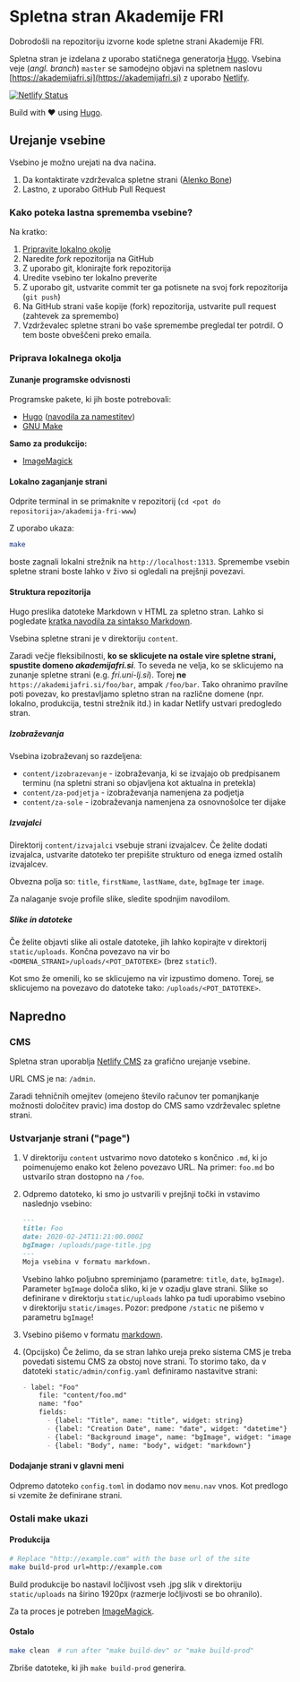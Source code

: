# Spletna stran Akademije FRI
Dobrodošli na repozitoriju izvorne kode spletne strani Akademije FRI.

Spletna stran je izdelana z uporabo statičnega generatorja [Hugo](https://gohugo.io/).
Vsebina veje (*angl. branch*) `master` se samodejno objavi na spletnem naslovu [https://akademijafri.si](https://akademijafri.si) z uporabo [Netlify](https://app.netlify.com/sites/akademija-fri/deploys).


[![Netlify Status](https://api.netlify.com/api/v1/badges/9bfc7cc9-c2f2-4918-820d-4ccc5b5942c8/deploy-status)](https://app.netlify.com/sites/akademija-fri/deploys)

Build with ❤️ using [Hugo](https://gohugo.io/).

## Urejanje vsebine
Vsebino je možno urejati na dva načina.
1. Da kontaktirate vzdrževalca spletne strani ([Alenko Bone](https://fri.uni-lj.si/sl/o-fakulteti/osebje/alenka-bone))
2. Lastno, z uporabo GitHub Pull Request

### Kako poteka lastna sprememba vsebine?
Na kratko:
1. [Pripravite lokalno okolje](#Priprava-lokalnega-okolja)
2. Naredite *fork* repozitorija na GitHub
3. Z uporabo git, klonirajte fork repozitorija
4. Uredite vsebino ter lokalno preverite 
5. Z uporabo git, ustvarite commit ter ga potisnete na svoj fork repozitorija (`git push`)
6. Na GitHub strani vaše kopije (fork) repozitorija, ustvarite pull request (zahtevek za spremembo)
7. Vzdrževalec spletne strani bo vaše spremembe pregledal ter potrdil. O tem boste obveščeni preko emaila.


### Priprava lokalnega okolja
#### Zunanje programske odvisnosti
Programske pakete, ki jih boste potrebovali:
* [Hugo](https://gohugo.io/) ([navodila za namestitev](https://gohugo.io/getting-started/installing/))
* [GNU Make](https://www.gnu.org/software/make/)

**Samo za produkcijo:**
* [ImageMagick](https://imagemagick.org/index.php)

#### Lokalno zaganjanje strani
Odprite terminal in se primaknite v repozitorij (`cd <pot do repositorija>/akademija-fri-www`)

Z uporabo ukaza:
```bash
make
```
boste zagnali lokalni strežnik na `http://localhost:1313`. 
Spremembe vsebin spletne strani boste lahko v živo si ogledali na prejšnji povezavi. 

#### Struktura repozitorija
Hugo preslika datoteke Markdown v HTML za spletno stran. 
Lahko si pogledate [kratka navodila za sintakso Markdown](https://github.com/adam-p/markdown-here/wiki/Markdown-Cheatsheet).

Vsebina spletne strani je v direktoriju `content`.

Zaradi večje fleksibilnosti, **ko se sklicujete na ostale vire spletne strani, spustite domeno _akademijafri.si_**. To seveda ne velja, ko se sklicujemo na zunanje spletne strani (e.g. _fri.uni-lj.si_). Torej **ne** `https://akademijafri.si/foo/bar`, ampak `/foo/bar`. Tako ohranimo pravilne poti povezav, ko prestavljamo spletno stran na različne domene (npr. lokalno, produkcija, testni strežnik itd.) in kadar Netlify ustvari predogledo stran.


##### Izobraževanja
Vsebina izobraževanj so razdeljena:
* `content/izobrazevanje` - izobraževanja, ki se izvajajo ob predpisanem terminu (na spletni strani so objavljena kot aktualna in pretekla)
* `content/za-podjetja` - izobraževanja namenjena za podjetja
* `content/za-sole` - izobraževanja namenjena za osnovnošolce ter dijake

##### Izvajalci
Direktorij `content/izvajalci` vsebuje strani izvajalcev. Če želite dodati izvajalca, ustvarite datoteko ter prepišite strukturo od enega izmed ostalih izvajalcev.

Obvezna polja so: `title`, `firstName`, `lastName`, `date`, `bgImage` ter `image`.

Za nalaganje svoje profile slike, sledite spodnjim navodilom.

##### Slike in datoteke
Če želite objavti slike ali ostale datoteke, jih lahko kopirajte v direktorij `static/uploads`. Končna povezavo na vir bo `<DOMENA_STRANI>/uploads/<POT_DATOTEKE>` (brez `static`!).

Kot smo že omenili, ko se sklicujemo na vir izpustimo domeno. Torej, se sklicujemo na povezavo do datoteke tako: `/uploads/<POT_DATOTEKE>`.

## Napredno
### CMS
Spletna stran uporablja [Netlify CMS](https://www.netlifycms.org/) za grafično urejanje vsebine.

URL CMS je na: `/admin`.

Zaradi tehničnih omejitev (omejeno število računov ter pomanjkanje možnosti določitev pravic) ima dostop do CMS samo vzdrževalec spletne strani.

### Ustvarjanje strani ("page")
1. V direktoriju `content` ustvarimo novo datoteko s končnico `.md`, ki jo poimenujemo enako kot želeno povezavo URL. Na primer: `foo.md` bo ustvarilo stran dostopno na `/foo`.
2. Odpremo datoteko, ki smo jo ustvarili v prejšnji točki in vstavimo naslednjo vsebino:
    ```markdown
    ---
    title: Foo
    date: 2020-02-24T11:21:00.000Z
    bgImage: /uploads/page-title.jpg
    ---
    Moja vsebina v formatu markdown.
    ```

    Vsebino lahko poljubno spreminjamo (parametre: `title`, `date`, `bgImage`).
    Parameter `bgImage` določa sliko, ki je v ozadju glave strani. 
    Slike so definirane v direktorju `static/uploads` lahko pa tudi uporabimo vsebino v direktoriju `static/images`. Pozor: predpone `/static` ne pišemo v parametru `bgImage`!

3. Vsebino pišemo v formatu [markdown](https://www.markdownguide.org/basic-syntax).

4. (Opcijsko) Če želimo, da se stran lahko ureja preko sistema CMS je treba povedati sistemu CMS za obstoj nove strani.
To storimo tako, da v datoteki `static/admin/config.yaml` definiramo nastavitve strani:
    ```markdown
    - label: "Foo"
        file: "content/foo.md"
        name: "foo"
        fields:
          - {label: "Title", name: "title", widget: string}
          - {label: "Creation Date", name: "date", widget: "datetime"}
          - {label: "Background image", name: "bgImage", widget: "image", default: "uploads/page-title.jpg"}
          - {label: "Body", name: "body", widget: "markdown"}
    ```

#### Dodajanje strani v glavni meni
Odpremo datoteko `config.toml` in dodamo nov `menu.nav` vnos.
Kot predlogo si vzemite že definirane strani.


### Ostali make ukazi
#### Produkcija
```bash
# Replace "http://example.com" with the base url of the site
make build-prod url=http://example.com 
```
Build produkcije bo nastavil ločljivost vseh .jpg slik v direktoriju `static/uploads` na
širino 1920px (razmerje ločljivosti se bo ohranilo).

Za ta proces je potreben [ImageMagick](https://imagemagick.org/index.php).

#### Ostalo
```bash
make clean  # run after "make build-dev" or "make build-prod"
```

Zbriše datoteke, ki jih `make build-prod` generira.
